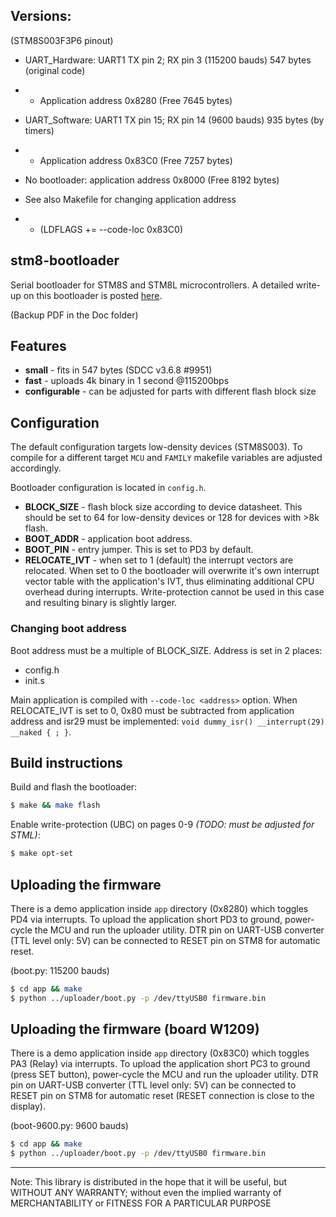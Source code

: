 ## Versions:
(STM8S003F3P6 pinout)
- UART_Hardware: UART1 TX pin 2; RX pin 3 (115200 bauds) 547 bytes (original code)
- - Application address 0x8280 (Free 7645 bytes)

- UART_Software: UART1 TX pin 15; RX pin 14 (9600 bauds) 935 bytes (by timers)
- - Application address 0x83C0 (Free 7257 bytes)

- No bootloader: application address 0x8000 (Free 8192 bytes)

- See also Makefile for changing application address
- - (LDFLAGS += --code-loc 0x83C0)

## stm8-bootloader
Serial bootloader for STM8S and STM8L microcontrollers. A detailed write-up on this bootloader is posted [here](https://lujji.github.io/blog/serial-bootloader-for-stm8).

(Backup PDF in the Doc folder)

## Features

* **small** - fits in 547 bytes (SDCC v3.6.8 #9951)
* **fast** - uploads 4k binary in 1 second @115200bps
* **configurable** - can be adjusted for parts with different flash block size

## Configuration

The default configuration targets low-density devices (STM8S003). To compile for a different target `MCU` and `FAMILY` makefile variables are adjusted accordingly.

Bootloader configuration is located in `config.h`.
* **BLOCK_SIZE** - flash block size according to device datasheet. This should be set to 64 for low-density devices or 128 for devices with >8k flash.
* **BOOT_ADDR** - application boot address.
* **BOOT_PIN** - entry jumper. This is set to PD3 by default.
* **RELOCATE_IVT** - when set to 1 (default) the interrupt vectors are relocated. When set to 0 the bootloader will overwrite it's own interrupt vector table with the application's IVT, thus eliminating additional CPU overhead during interrupts. Write-protection cannot be used in this case and resulting binary is slightly larger.

### Changing boot address
Boot address must be a multiple of BLOCK_SIZE. Address is set in 2 places:
 * config.h
 * init.s

Main application is compiled with `--code-loc <address>` option. When RELOCATE_IVT is set to 0, 0x80 must be subtracted from application address and isr29 must be implemented: `void dummy_isr() __interrupt(29) __naked { ; }`.

## Build instructions
Build and flash the bootloader:

``` bash
$ make && make flash
```

Enable write-protection (UBC) on pages 0-9 _(TODO: must be adjusted for STML)_:

``` bash
$ make opt-set
```

## Uploading the firmware

There is a demo application inside `app` directory (0x8280) which toggles PD4 via interrupts. To upload the application short PD3 to ground, power-cycle the MCU and run the uploader utility. DTR pin on UART-USB converter (TTL level only: 5V) can be connected to RESET pin on STM8 for automatic reset.

(boot.py: 115200 bauds)

``` bash
$ cd app && make
$ python ../uploader/boot.py -p /dev/ttyUSB0 firmware.bin
```
## Uploading the firmware (board W1209)

There is a demo application inside `app` directory (0x83C0) which toggles PA3 (Relay) via interrupts. To upload the application short PC3 to ground (press SET button), power-cycle the MCU and run the uploader utility. DTR pin on UART-USB converter (TTL level only: 5V) can be connected to RESET pin on STM8 for automatic reset (RESET connection is close to the display).

(boot-9600.py: 9600 bauds)

``` bash
$ cd app && make
$ python ../uploader/boot.py -p /dev/ttyUSB0 firmware.bin
```

-------------

Note: This library is distributed in the hope that it will be useful, but WITHOUT ANY WARRANTY; without even the implied warranty of MERCHANTABILITY or FITNESS FOR A PARTICULAR PURPOSE
